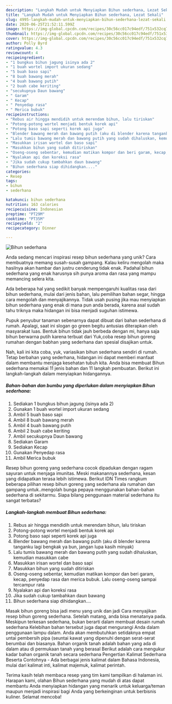 ```yaml
---
description: "Langkah Mudah untuk Menyiapkan Bihun sederhana, Lezat Sekali"
title: "Langkah Mudah untuk Menyiapkan Bihun sederhana, Lezat Sekali"
slug: 4995-langkah-mudah-untuk-menyiapkan-bihun-sederhana-lezat-sekali
date: 2020-06-25T21:52:11.599Z
image: https://img-global.cpcdn.com/recipes/30c56cc017c94edf/751x532cq70/bihun-sederhana-foto-resep-utama.jpg
thumbnail: https://img-global.cpcdn.com/recipes/30c56cc017c94edf/751x532cq70/bihun-sederhana-foto-resep-utama.jpg
cover: https://img-global.cpcdn.com/recipes/30c56cc017c94edf/751x532cq70/bihun-sederhana-foto-resep-utama.jpg
author: Polly Byrd
ratingvalue: 4.3
reviewcount: 4
recipeingredient:
- "1 bungkus bihun jagung isinya ada 2"
- "1 buah wortel import ukuran sedang"
- "5 buah baso sapi"
- "8 buah bawang merah"
- "4 buah bawang putih"
- "2 buah cabe keriting"
- "secukupnya Daun bawang"
- " Garam"
- " Kecap"
- " Penyedap rasa"
- " Merica bubuk"
recipeinstructions:
- "Rebus air hingga mendidih untuk merendam bihun, lalu tiriskan"
- "Potong-potong wortel menjadi bentuk korek api"
- "Potong baso sapi seperti korek api juga"
- "Blender bawang merah dan bawang putih (aku di blender karena tanganku lagi bengkak ya bun, jangan lupa kasih minyak)"
- "Lalu tumis bawang merah dan bawang putih yang sudah dihaluskan, kemudian masukkan cabe"
- "Masukkan irisan wortel dan baso sapi"
- "Masukkan bihun yang sudah ditiriskan"
- "Oseng-oseng sebentar, kemudian matikan kompor dan beri garam, kecap, penyedap rasa dan merica bubuk. Lalu oseng-oseng sampai tercampur rata"
- "Nyalakan api dan koreksi rasa"
- "Jika sudah cukup tambahkan daun bawang"
- "Bihun sederhana siap dihidangkan...."
categories:
- Resep
tags:
- bihun
- sederhana

katakunci: bihun sederhana 
nutrition: 163 calories
recipecuisine: Indonesian
preptime: "PT29M"
cooktime: "PT35M"
recipeyield: "2"
recipecategory: Dinner

---
```



![Bihun sederhana](https://img-global.cpcdn.com/recipes/30c56cc017c94edf/751x532cq70/bihun-sederhana-foto-resep-utama.jpg)

Anda sedang mencari inspirasi resep bihun sederhana yang unik? Cara membuatnya memang susah-susah gampang. Kalau keliru mengolah maka hasilnya akan hambar dan justru cenderung tidak enak. Padahal bihun sederhana yang enak harusnya sih punya aroma dan rasa yang mampu memancing selera kita.

Ada beberapa hal yang sedikit banyak mempengaruhi kualitas rasa dari bihun sederhana, mulai dari jenis bahan, lalu pemilihan bahan segar, hingga cara mengolah dan menyajikannya. Tidak usah pusing jika mau menyiapkan bihun sederhana yang enak di mana pun anda berada, karena asal sudah tahu triknya maka hidangan ini bisa menjadi suguhan istimewa.

Pupuk penyubur tanaman sebenarnya dapat dibuat dari bahan sederhana di rumah. Apalagi, saat ini slogan go green begitu antusias diterapkan oleh masyarakat luas. Bentuk bihun tidak jauh berbeda dengan mi, hanya saja bihun berwarna putih karena terbuat dari Yuk,coba resep bihun goreng rumahan dengan babhan yang sederhana dan spesial disajikan untuk.


Nah, kali ini kita coba, yuk, variasikan bihun sederhana sendiri di rumah. Tetap berbahan yang sederhana, hidangan ini dapat memberi manfaat dalam membantu menjaga kesehatan tubuh kita. Anda bisa membuat Bihun sederhana memakai 11 jenis bahan dan 11 langkah pembuatan. Berikut ini langkah-langkah dalam menyiapkan hidangannya.

<!--inarticleads1-->

##### Bahan-bahan dan bumbu yang diperlukan dalam menyiapkan Bihun sederhana:

1. Sediakan 1 bungkus bihun jagung (isinya ada 2)
1. Gunakan 1 buah wortel import ukuran sedang
1. Ambil 5 buah baso sapi
1. Ambil 8 buah bawang merah
1. Ambil 4 buah bawang putih
1. Ambil 2 buah cabe keriting
1. Ambil secukupnya Daun bawang
1. Sediakan  Garam
1. Sediakan  Kecap
1. Gunakan  Penyedap rasa
1. Ambil  Merica bubuk


Resep bihun goreng yang sederhana cocok dipadukan dengan ragam sayuran untuk menjaga imunitas. Meski makanannya sederhana, kesan yang didapatkan terasa lebih istimewa. Berikut IDN Times rangkum beberapa pilihan resep bihun goreng yang sederhana ala rumahan dan gampang untuk..mengolah bunga pepaya menggunakan bahan-bahan sederhana di sekitarmu. Siapa bilang penggunaan material sederhana itu sangat terbatas? 

<!--inarticleads2-->

##### Langkah-langkah membuat Bihun sederhana:

1. Rebus air hingga mendidih untuk merendam bihun, lalu tiriskan
1. Potong-potong wortel menjadi bentuk korek api
1. Potong baso sapi seperti korek api juga
1. Blender bawang merah dan bawang putih (aku di blender karena tanganku lagi bengkak ya bun, jangan lupa kasih minyak)
1. Lalu tumis bawang merah dan bawang putih yang sudah dihaluskan, kemudian masukkan cabe
1. Masukkan irisan wortel dan baso sapi
1. Masukkan bihun yang sudah ditiriskan
1. Oseng-oseng sebentar, kemudian matikan kompor dan beri garam, kecap, penyedap rasa dan merica bubuk. Lalu oseng-oseng sampai tercampur rata
1. Nyalakan api dan koreksi rasa
1. Jika sudah cukup tambahkan daun bawang
1. Bihun sederhana siap dihidangkan....


Masak bihun goreng bisa jadi menu yang unik dan jadi Cara menyajikan resep bihun goreng sederhana. Setelah matang, anda bisa menatanya pada. Meskipun terkesan sederhana, bukan berarti dalam membuat desain rumah sederhana Kelebihan bahan tersebut juga dapat mengurangi Anda dalam penggunaan lampu dalam. Anda akan membutuhkan setidaknya empat untai pembersih pipa (seuntai kawat yang dipenuhi dengan serat-serat berumbai dan biasanya. Bahan organik tanah adalah bahan yang ada di dalam atau di permukaan tanah yang berasal Berikut adalah cara mengukur kadar bahan organik tanah secara sederhana Pengertian Kalimat Sederhana Beserta Contohnya - Ada berbagai jenis kalimat dalam Bahasa Indonesia, mulai dari kalimat inti, kalimat majemuk, kalimat perintah. 

Terima kasih telah membaca resep yang tim kami tampilkan di halaman ini. Harapan kami, olahan Bihun sederhana yang mudah di atas dapat membantu Anda menyiapkan hidangan yang menarik untuk keluarga/teman maupun menjadi inspirasi bagi Anda yang berkeinginan untuk berbisnis kuliner. Selamat mencoba!
